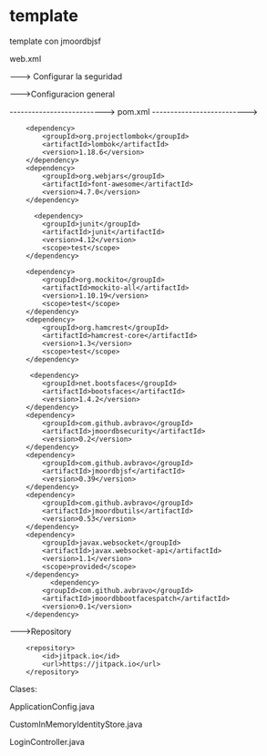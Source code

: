 # template
template con jmoordbjsf


web.xml


---> Configurar la seguridad

--->Configuracion general


-------------------------->
      pom.xml
--------------------------> 

        <dependency>
            <groupId>org.projectlombok</groupId>
            <artifactId>lombok</artifactId>
            <version>1.18.6</version>
        </dependency>
        <dependency>
            <groupId>org.webjars</groupId>
            <artifactId>font-awesome</artifactId>
            <version>4.7.0</version>
        </dependency>
        
          <dependency>
            <groupId>junit</groupId>
            <artifactId>junit</artifactId>
            <version>4.12</version>
            <scope>test</scope>
        </dependency>
        
        <dependency>
            <groupId>org.mockito</groupId>
            <artifactId>mockito-all</artifactId>
            <version>1.10.19</version>
            <scope>test</scope>
        </dependency>
        <dependency>
            <groupId>org.hamcrest</groupId>
            <artifactId>hamcrest-core</artifactId>
            <version>1.3</version>
            <scope>test</scope>
        </dependency>
        
         <dependency>
            <groupId>net.bootsfaces</groupId>
            <artifactId>bootsfaces</artifactId>
            <version>1.4.2</version>
        </dependency>
        <dependency>
            <groupId>com.github.avbravo</groupId>
            <artifactId>jmoordbsecurity</artifactId>
            <version>0.2</version>
        </dependency>
        <dependency>
            <groupId>com.github.avbravo</groupId>
            <artifactId>jmoordbjsf</artifactId>
            <version>0.39</version>
        </dependency>
        <dependency>
            <groupId>com.github.avbravo</groupId>
            <artifactId>jmoordbutils</artifactId>
            <version>0.53</version>
        </dependency>
        <dependency>
            <groupId>javax.websocket</groupId>
            <artifactId>javax.websocket-api</artifactId>
            <version>1.1</version>
            <scope>provided</scope>
        </dependency>
              <dependency>
            <groupId>com.github.avbravo</groupId>
            <artifactId>jmoordbbootfacespatch</artifactId>
            <version>0.1</version>
        </dependency>


--->Repository

        <repository>
            <id>jitpack.io</id>
            <url>https://jitpack.io</url>
        </repository>


Clases:

ApplicationConfig.java

CustomInMemoryIdentityStore.java

LoginController.java


